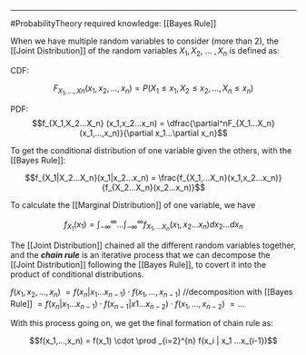 ----
#ProbabilityTheory 
required knowledge:
[[Bayes Rule]]

When we have multiple random variables to consider (more than 2), the [[Joint Distribution]] of the random variables $X_1,X_2,$ ... $,X_n$ is defined as:

CDF:

$$F_{X_1,...,Xn}(x_1,x_2,...,x_n) = P(X_1 \leq x_1, X_2 \leq x_2, ...,X_n \leq x_n)$$

PDF:
 $$f_{X_1,X_2...X_n} (x_1,x_2...x_n) = \dfrac{\partial^nF_{X_1...X_n}(x_1,...,x_n)}{\partial x_1...\partial x_n}$$

To get the conditional distribution of one variable given the others, with the [[Bayes Rule]]:

$$f_{X_1|X_2...X_n}(x_1|x_2...x_n) = \frac{f_{X_1,...X_n}(x_1,x_2...x_n)}{f_{X_2...X_n}(x_2...x_n)}$$

To calculate the [[Marginal Distribution]] of one variable, we have

$$f_{X_1}(x_1) = \int_{-\infty}^\infty ... \int_{-\infty}^\infty f_{X_1,...X_n}(x_1,x_2...x_n) dx_2...dx_n$$

The [[Joint Distribution]] chained all the different random variables together, and the ***chain rule*** is an iterative process that we can decompose the [[Joint Distribution]] following the [[Bayes Rule]], to covert it into the product of conditional distributions.

$f(x_1,x_2,...,x_n)$
$= f(x_n | x_1 ... x_{n-1}) \cdot f(x_1,...,x_{n-1})$                                                //decomposition with [[Bayes Rule]]
$= f(x_{n} | x_1...x_{n-1}) \cdot f(x_{n-1} | x1...x_{n-2}) \cdot f(x_1,...,x_{n-2})$
$= ...$

With this process going on, we get the final formation of chain rule as:

$$f(x_1,...,x_n) = f(x_1) \cdot \prod _{i=2}^{n} f(x_i | x_1 ...x_{i-1})$$

